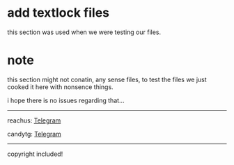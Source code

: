 # add textlock files
this section was used when we were testing our files.

# note
this section might not conatin, any sense files, to test the files we just cooked it here with nonsence things.

i hope there is no issues regarding that...
<hr>

reachus: [Telegram](https://t.me/i_am_an_princes)

candytg: [Telegram](https://t.me/candymantoken)
<hr>

copyright included!
